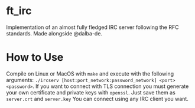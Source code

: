 # ft_irc
Implementation of an almost fully fledged IRC server following the RFC standards. Made alongside @dalba-de.
# How to Use
Compile on Linux or MacOS with ```make``` and execute with the following arguments: ```./ircserv [host:port_network:password_network] <port> <password>```.
If you want to connect with TLS connection you must generate your own certificate and private keys with ```openssl```. Just save them as ```server.crt``` and ```server.key```
You can connect using any IRC client you want.
